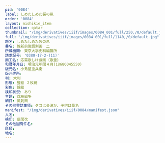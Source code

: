 ```yaml
---
pid: '0084'
label: しめたしめた袋の鼡
order: '0084'
layout: nishikie_item
collection: qatar
thumbnail: "/img/derivatives/iiif/images/0084_001/full/250,/0/default.jpg"
full: "/img/derivatives/iiif/images/0084_001/full/1140,/0/default.jpg"
題名: しめたしめた袋の鼡
書名: 維新前後諷刺画　二
所蔵機関: 東京大学史料編纂所
請求記号: '0380-17-2-(11)'
画工名: 応需歌しけ戯画（歌重）
和暦年月日: 明治元年閏４月(18680045550)
版元名: 小島屋重兵衛
版元住所: 
判: 大判
形態: 竪絵 ２枚続
彩色: 錦絵
検印状況: あり
主題: 戊辰戦争
細目: 風刺画
その他書誌事項: タコは会津か、子供は桑名
manifest: "/img/derivatives/iiif/0084/manifest.json"
人名: 
検印: 辰閏改
その他固有件名: 
彫師: 
地名: 
---
```

